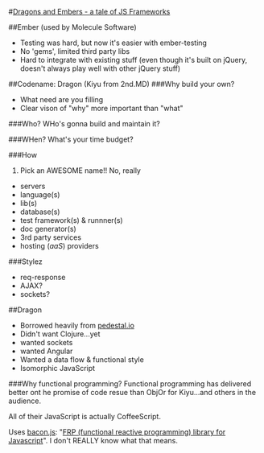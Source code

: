 #[Dragons and Embers - a tale of JS Frameworks](http://www.meetup.com/houston-js/events/154962792)

##Ember (used by Molecule Software)
-  Testing was hard, but now it's easier with ember-testing
-  No 'gems', limited third party libs
-  Hard to integrate with existing stuff (even though it's built on jQuery, doesn't always play well with other jQuery stuff)

##Codename: Dragon (Kiyu from 2nd.MD)
###Why build your own?
-  What need are you filling
-  Clear vison of "why" more important than "what"

###Who?
WHo's gonna build and maintain it?

###WHen?
What's your time budget?

###How
1. Pick an AWESOME name!!
No, really
-  servers
-  language(s)
-  lib(s)
-  database(s)
-  test framework(s) & runnner(s)
-  doc generator(s)
-  3rd party services
-  hosting (*aaS*) providers

###Stylez
-  req-response
-  AJAX?
-  sockets?

##Dragon
-  Borrowed heavily from [pedestal.io](http://pedestal.io/)
-  Didn't want Clojure...yet
-  wanted sockets
-  wanted Angular
-  Wanted a data flow & functional style
-  Isomorphic JavaScript

###Why functional programming?
Functional programming has delivered better ont he promise of code resue than ObjOr for Kiyu...and others in the audience.

All of their JavaScript is actually CoffeeScript.

Uses [bacon.js](http://baconjs.blogspot.com/): "[FRP (functional reactive programming) library for Javascript](https://github.com/baconjs/bacon.js)". I don't REALLY know what that means.
